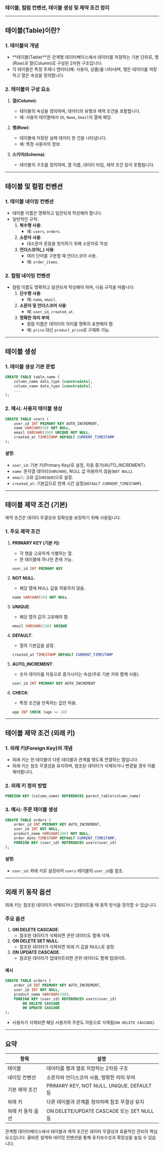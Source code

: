 ### 테이블, 컬럼 컨벤션, 테이블 생성 및 제약 조건 정리

---

## **테이블(Table)이란?**

### **1. 테이블의 개념**
- **테이블(Table)**은 관계형 데이터베이스에서 데이터를 저장하는 기본 단위로, 행(Row)과 열(Column)로 구성된 2차원 구조입니다.
- 각 테이블은 특정 주제나 엔터티(예: 사용자, 상품)를 나타내며, 행은 데이터를 저장하고 열은 속성을 정의합니다.

### **2. 테이블의 구성 요소**
1. **열(Column)**:
   - 테이블의 속성을 정의하며, 데이터의 유형과 제약 조건을 포함합니다.
   - 예: 사용자 테이블에서 `ID`, `Name`, `Email`이 열에 해당.

2. **행(Row)**:
   - 테이블에 저장된 실제 데이터 한 건을 나타냅니다.
   - 예: 특정 사용자의 정보.

3. **스키마(Schema)**:
   - 테이블의 구조를 정의하며, 열 이름, 데이터 타입, 제약 조건 등이 포함됩니다.

---

## **테이블 및 컬럼 컨벤션**

### **1. 테이블 네이밍 컨벤션**
- 테이블 이름은 명확하고 일관되게 작성해야 합니다.
- 일반적인 규칙:
  1. **복수형 사용**:
     - 예: `users`, `orders`.
  2. **소문자 사용**:
     - 대소문자 혼동을 방지하기 위해 소문자로 작성.
  3. **언더스코어(_) 사용**:
     - 여러 단어를 구분할 때 언더스코어 사용.
     - 예: `order_items`.

### **2. 컬럼 네이밍 컨벤션**
- 컬럼 이름도 명확하고 일관되게 작성해야 하며, 다음 규칙을 따릅니다:
  1. **단수형 사용**:
     - 예: `name`, `email`.
  2. **소문자 및 언더스코어 사용**:
     - 예: `user_id`, `created_at`.
  3. **명확한 의미 부여**:
     - 컬럼 이름은 데이터의 의미를 명확히 표현해야 함.
     - 예: `price` 대신 `product_price`로 구체화 가능.

---

## **테이블 생성**

### **1. 테이블 생성 기본 문법**
```sql
CREATE TABLE table_name (
    column_name data_type [constraints],
    column_name data_type [constraints],
    ...
);
```

### **2. 예시: 사용자 테이블 생성**
```sql
CREATE TABLE users (
    user_id INT PRIMARY KEY AUTO_INCREMENT,
    name VARCHAR(50) NOT NULL,
    email VARCHAR(100) UNIQUE NOT NULL,
    created_at TIMESTAMP DEFAULT CURRENT_TIMESTAMP
);
```

#### 설명:
- `user_id`: 기본 키(Primary Key)로 설정, 자동 증가(AUTO_INCREMENT).
- `name`: 문자열 데이터(`VARCHAR`), NULL 값 허용하지 않음(`NOT NULL`).
- `email`: 고유 값(`UNIQUE`)으로 설정.
- `created_at`: 기본값으로 현재 시간 설정(`DEFAULT CURRENT_TIMESTAMP`).

---

## **테이블 제약 조건 (기본)**

제약 조건은 데이터 무결성과 정확성을 보장하기 위해 사용됩니다.

### **1. 주요 제약 조건**
1. **PRIMARY KEY (기본 키)**:
   - 각 행을 고유하게 식별하는 열.
   - 한 테이블에 하나만 존재 가능.
   ```sql
   user_id INT PRIMARY KEY
   ```

2. **NOT NULL**:
   - 해당 열에 NULL 값을 허용하지 않음.
   ```sql
   name VARCHAR(50) NOT NULL
   ```

3. **UNIQUE**:
   - 해당 열의 값이 고유해야 함.
   ```sql
   email VARCHAR(100) UNIQUE
   ```

4. **DEFAULT**:
   - 열의 기본값을 설정.
   ```sql
   created_at TIMESTAMP DEFAULT CURRENT_TIMESTAMP
   ```

5. **AUTO_INCREMENT**:
   - 숫자 데이터를 자동으로 증가시키는 속성(주로 기본 키와 함께 사용).
   ```sql
   user_id INT PRIMARY KEY AUTO_INCREMENT
   ```

6. **CHECK**:
   - 특정 조건을 만족하는 값만 허용.
   ```sql
   age INT CHECK (age >= 18)
   ```

---

## **테이블 제약 조건 (외래 키)**

### **1. 외래 키(Foreign Key)의 개념**
- 외래 키는 한 테이블이 다른 테이블과 관계를 맺도록 연결하는 열입니다.
- 외래 키는 참조 무결성을 유지하며, 참조된 데이터가 삭제되거나 변경될 경우 이를 제어합니다.

### **2. 외래 키 정의 방법**
```sql
FOREIGN KEY (column_name) REFERENCES parent_table(column_name)
```

### **3. 예시: 주문 테이블 생성**
```sql
CREATE TABLE orders (
    order_id INT PRIMARY KEY AUTO_INCREMENT,
    user_id INT NOT NULL,
    product_name VARCHAR(100) NOT NULL,
    order_date TIMESTAMP DEFAULT CURRENT_TIMESTAMP,
    FOREIGN KEY (user_id) REFERENCES users(user_id)
);
```

#### 설명:
- `user_id`: 외래 키로 설정되어 `users` 테이블의 `user_id`를 참조.

---

## **외래 키 동작 옵션**

외래 키는 참조된 데이터가 삭제되거나 업데이트될 때 동작 방식을 정의할 수 있습니다.

### 주요 옵션
1. **ON DELETE CASCADE**:
   - 참조된 데이터가 삭제되면 관련 데이터도 함께 삭제.
2. **ON DELETE SET NULL**:
   - 참조된 데이터가 삭제되면 외래 키 값을 NULL로 설정.
3. **ON UPDATE CASCADE**:
   - 참조된 데이터가 업데이트되면 관련 데이터도 함께 업데이트.

#### 예시
```sql
CREATE TABLE orders (
    order_id INT PRIMARY KEY AUTO_INCREMENT,
    user_id INT NOT NULL,
    product_name VARCHAR(100),
    FOREIGN KEY (user_id) REFERENCES users(user_id)
        ON DELETE CASCADE
        ON UPDATE CASCADE
);
```
- 사용자가 삭제되면 해당 사용자의 주문도 자동으로 삭제됨(`ON DELETE CASCADE`).

---

## 요약

| 항목                     | 설명                                                                 |
|--------------------------|----------------------------------------------------------------------|
| 테이블                   | 데이터를 행과 열로 저장하는 2차원 구조                                |
| 네이밍 컨벤션            | 소문자와 언더스코어 사용, 명확한 의미 부여                           |
| 기본 제약 조건           | PRIMARY KEY, NOT NULL, UNIQUE, DEFAULT 등                           |
| 외래 키                  | 다른 테이블과 관계를 정의하며 참조 무결성 유지                       |
| 외래 키 동작 옵션        | ON DELETE/UPDATE CASCADE 또는 SET NULL 등                           |

관계형 데이터베이스에서 테이블과 제약 조건은 데이터 무결성과 효율적인 관리의 핵심 요소입니다. 올바른 설계와 네이밍 컨벤션을 통해 유지보수성과 확장성을 높일 수 있습니다.
